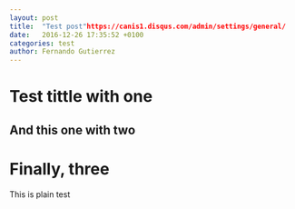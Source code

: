 ```yaml
---
layout: post
title:  "Test post"https://canis1.disqus.com/admin/settings/general/
date:   2016-12-26 17:35:52 +0100
categories: test
author: Fernando Gutierrez
---
```

Test tittle with one
====================

And this one with two
--------------

Finally, three
=

This is plain test
